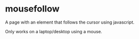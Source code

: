 # mousefollow

A page with an element that follows the cursor using javascript.

Only works on a laptop/desktop using a mouse.